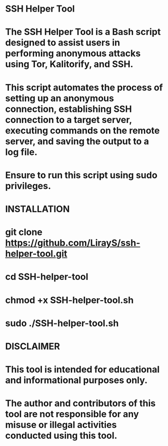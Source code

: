 # SSH Helper Tool
#
# The SSH Helper Tool is a Bash script designed to assist users in performing anonymous attacks using Tor, Kalitorify, and SSH. 
# This script automates the process of setting up an anonymous connection, establishing SSH connection to a target server, executing commands on the remote server, and saving the output to a log file.
# Ensure to run this script using sudo privileges.
#
# INSTALLATION
# git clone https://github.com/LirayS/ssh-helper-tool.git
# cd SSH-helper-tool
# chmod +x SSH-helper-tool.sh
# sudo ./SSH-helper-tool.sh
#
# DISCLAIMER
# This tool is intended for educational and informational purposes only. 
# The author and contributors of this tool are not responsible for any misuse or illegal activities conducted using this tool.

